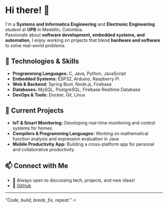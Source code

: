 
# Hi there! 👋  

I'm a **Systems and Informatics Engineering** and **Electronic Engineering** student at **UPB** in Medellín, Colombia.  
Passionate about **software development, embedded systems, and automation**, I enjoy working on projects that blend **hardware and software** to solve real-world problems.  

## 🔧 Technologies & Skills  
- **Programming Languages:** C, Java, Python, JavaScript  
- **Embedded Systems:** ESP32, Arduino, Raspberry Pi  
- **Web & Backend:** Spring Boot, Node.js, Firebase  
- **Databases:** MySQL, PostgreSQL, Firebase Realtime Database  
- **DevOps & Tools:** Docker, Git, Linux  

## 🚀 Current Projects  
- **IoT & Smart Monitoring:** Developing real-time monitoring and control systems for homes  
- **Compilers & Programming Languages:** Working on mathematical function analysis and expression evaluation in Java  
- **Mobile Productivity App:** Building a cross-platform app for personal and collaborative productivity  

## 📫 Connect with Me  
- 💬 Always open to discussing tech, projects, and new ideas!  
- 🔗 [GitHub](https://github.com/JuanTamayo-arch0)  

---

_"Code, build, break, fix, repeat."_ 🔥  
